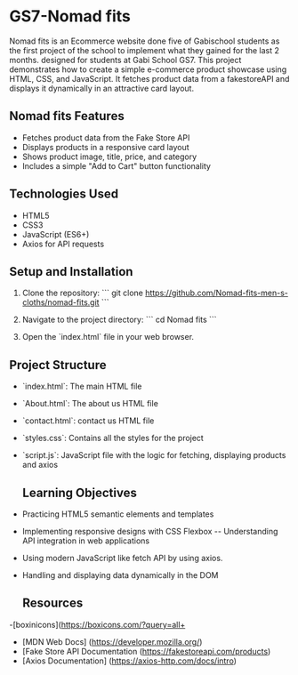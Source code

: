 # GS7-Nomad fits 

Nomad fits is an Ecommerce website done five of Gabischool students as the first project of the school to implement what they gained for the last 2 months. designed for students at Gabi School GS7. This project demonstrates how to create a simple e-commerce product showcase using HTML, CSS, and JavaScript. It fetches product data from a fakestoreAPI and displays it dynamically in an attractive card layout.

## Nomad fits Features

- Fetches product data from the Fake Store API
- Displays products in a responsive card layout
- Shows product image, title, price, and category
- Includes a simple "Add to Cart" button functionality

## Technologies Used
- HTML5
- CSS3
- JavaScript (ES6+)
- Axios for API requests

## Setup and Installation

1. Clone the repository:
   \`\`\`
   git clone https://github.com/Nomad-fits-men-s-cloths/nomad-fits.git
   \`\`\`

2. Navigate to the project directory:
   \`\`\`
   cd Nomad fits 
   \`\`\`
3. Open the \`index.html\` file in your web browser.

 ## Project Structure

- \`index.html\`: The main HTML file
- \`About.html\`: The about us HTML file
- \`contact.html\`: contact us HTML file
- \`styles.css\`: Contains all the styles for the project
- \`script.js\`: JavaScript file with the logic for fetching, displaying products and axios
  
  ## Learning Objectives
  
- Practicing HTML5 semantic elements and templates
- Implementing responsive designs with CSS Flexbox
-- Understanding API integration in web applications
- Using modern JavaScript like  fetch API by using  axios.
- Handling and displaying data dynamically in the DOM

  ## Resources
  
-[boxinicons](https://boxicons.com/?query=all+
- [MDN Web Docs] (https://developer.mozilla.org/)
- [Fake Store API Documentation (https://fakestoreapi.com/products)
- [Axios Documentation] (https://axios-http.com/docs/intro)





